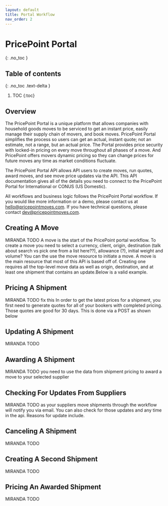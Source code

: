 ```yaml
---
layout: default
title: Portal Workflow
nav_order: 2
---
```

# PricePoint Portal
{: .no_toc }
## Table of contents
{: .no_toc .text-delta }
1. TOC
{:toc}

## Overview
The PricePoint Portal is a unique platform that allows companies with household goods moves to be serviced to get an instant price, easily manage their supply chain of movers, and book moves. PricePoint Portal simplifies the process so users can get an actual, instant quote; not an estimate, not a range, but an actual price. The Portal provides price security with locked-in pricing on every move throughout all phases of a move. And PricePoint offers movers dynamic pricing so they can change prices for future moves any time as market conditions fluctuate. 

The PricePoint Portal API allows API users to create moves, run quotes, award moves, and see move price updates via the API. This API documentation gives all of the details you need to connect to the PricePoint Portal for International or CONUS (US Domestic). 

All workflows and business logic follows the PricePoint Portal workflow. If you would like more information or a demo, please contact us at hello@pricepointmoves.com. If you have technical questions, please contact dev@pricepointmoves.com.

## Creating A Move
MIRANDA TODO A move is the start of the PricePoint portal workflow. To create a move you need to select a currency, client, origin, destination (talk about search vs pick one from a list here??), allowance (?), initial weight and volume? You can the use the move resource to initiate a move. A move is the main resource that most of this API is based off of. Creating one requires all the top-level move data as well as origin, destination, and at least one shipment that contains an update.Below is a valid example.

## Pricing A Shipment
MIRANDA TODO fix this In order to get the latest prices for a shipment, you first need to generate quotes for all of your bookers with completed pricing. Those quotes are good for 30 days. This is done via a POST as shown below

## Updating A Shipment
MIRANDA TODO

## Awarding A Shipment
MIRANDA TODO you need to use the data from shipment pricing to award a move to your selected supplier

## Checking For Updates From Suppliers
MIRANDA TODO as your suppliers move shipments through the workflow will notify you via email. You can also check for those updates and any time in the api. Reasons for update include.

## Canceling A Shipment
MIRANDA TODO

## Creating A Second Shipment
MIRANDA TODO

## Pricing An Awarded Shipment
MIRANDA TODO
